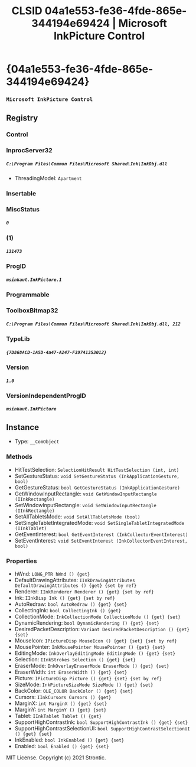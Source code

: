 ﻿---
title: "CLSID 04a1e553-fe36-4fde-865e-344194e69424 | Microsoft InkPicture Control"
excerpt: What is COM-Object CLSID 04a1e553-fe36-4fde-865e-344194e69424?
---

# {04a1e553-fe36-4fde-865e-344194e69424}

### `Microsoft InkPicture Control`

## Registry


### Control


### InprocServer32

##### `C:\Program Files\Common Files\Microsoft Shared\Ink\InkObj.dll`
* ThreadingModel: `Apartment`

### Insertable


### MiscStatus

##### `0`

### (1)

##### `131473`

### ProgID

##### `msinkaut.InkPicture.1`

### Programmable


### ToolboxBitmap32

##### `C:\Program Files\Common Files\Microsoft Shared\Ink\InkObj.dll, 212`

### TypeLib

##### `{7D868ACD-1A5D-4a47-A247-F39741353012}`

### Version

##### `1.0`

### VersionIndependentProgID

##### `msinkaut.InkPicture`

## Instance

* Type: `__ComObject`

### Methods

* HitTestSelection: `SelectionHitResult HitTestSelection (int, int)`
* SetGestureStatus: `void SetGestureStatus (InkApplicationGesture, bool)`
* GetGestureStatus: `bool GetGestureStatus (InkApplicationGesture)`
* GetWindowInputRectangle: `void GetWindowInputRectangle (IInkRectangle)`
* SetWindowInputRectangle: `void SetWindowInputRectangle (IInkRectangle)`
* SetAllTabletsMode: `void SetAllTabletsMode (bool)`
* SetSingleTabletIntegratedMode: `void SetSingleTabletIntegratedMode (IInkTablet)`
* GetEventInterest: `bool GetEventInterest (InkCollectorEventInterest)`
* SetEventInterest: `void SetEventInterest (InkCollectorEventInterest, bool)`

### Properties

* hWnd: `LONG_PTR hWnd () {get} `
* DefaultDrawingAttributes: `IInkDrawingAttributes DefaultDrawingAttributes () {get} {set by ref}`
* Renderer: `IInkRenderer Renderer () {get} {set by ref}`
* Ink: `IInkDisp Ink () {get} {set by ref}`
* AutoRedraw: `bool AutoRedraw () {get} {set} `
* CollectingInk: `bool CollectingInk () {get} `
* CollectionMode: `InkCollectionMode CollectionMode () {get} {set} `
* DynamicRendering: `bool DynamicRendering () {get} {set} `
* DesiredPacketDescription: `Variant DesiredPacketDescription () {get} {set} `
* MouseIcon: `IPictureDisp MouseIcon () {get} {set} {set by ref}`
* MousePointer: `InkMousePointer MousePointer () {get} {set} `
* EditingMode: `InkOverlayEditingMode EditingMode () {get} {set} `
* Selection: `IInkStrokes Selection () {get} {set} `
* EraserMode: `InkOverlayEraserMode EraserMode () {get} {set} `
* EraserWidth: `int EraserWidth () {get} {set} `
* Picture: `IPictureDisp Picture () {get} {set} {set by ref}`
* SizeMode: `InkPictureSizeMode SizeMode () {get} {set} `
* BackColor: `OLE_COLOR BackColor () {get} {set} `
* Cursors: `IInkCursors Cursors () {get} `
* MarginX: `int MarginX () {get} {set} `
* MarginY: `int MarginY () {get} {set} `
* Tablet: `IInkTablet Tablet () {get} `
* SupportHighContrastInk: `bool SupportHighContrastInk () {get} {set} `
* SupportHighContrastSelectionUI: `bool SupportHighContrastSelectionUI () {get} {set} `
* InkEnabled: `bool InkEnabled () {get} {set} `
* Enabled: `bool Enabled () {get} {set} `

MIT License. Copyright (c) 2021 Strontic.


